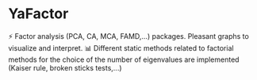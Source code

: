 # YaFactor
⚡ Factor analysis (PCA, CA, MCA, FAMD,...) packages.
Pleasant graphs to visualize and interpret. 📊 
Different static methods related to factorial methods for the choice of the number of eigenvalues are implemented (Kaiser rule, broken sticks tests,...)
